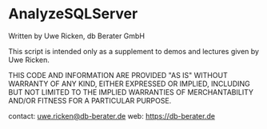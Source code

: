 # AnalyzeSQLServer

Written by Uwe Ricken, db Berater GmbH

This script is intended only as a supplement to demos and lectures
given by Uwe Ricken.  

THIS CODE AND INFORMATION ARE PROVIDED "AS IS" WITHOUT WARRANTY OF 
ANY KIND, EITHER EXPRESSED OR IMPLIED, INCLUDING BUT NOT LIMITED 
TO THE IMPLIED WARRANTIES OF MERCHANTABILITY AND/OR FITNESS FOR A
PARTICULAR PURPOSE.

contact:  uwe.ricken@db-berater.de
web:      https://db-berater.de
